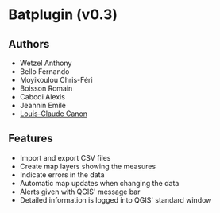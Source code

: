# Batplugin (v0.3)

## Authors

- Wetzel Anthony
- Bello Fernando
- Moyikoulou Chris-Féri
- Boisson Romain
- Cabodi Alexis
- Jeannin Emile
- [Louis-Claude Canon](https://github.com/lccanon/)

## Features

- Import and export CSV files
- Create map layers showing the measures
- Indicate errors in the data
- Automatic map updates when changing the data
- Alerts given with QGIS' message bar
- Detailed information is logged into QGIS' standard window
